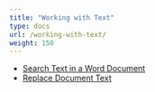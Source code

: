 ```yaml
---
title: "Working with Text"
type: docs
url: /working-with-text/
weight: 150
---
```


- [Search Text in a Word Document](/search-text-in-a-word-document-html/)
- [Replace Document Text](/replace-document-text-html/)
